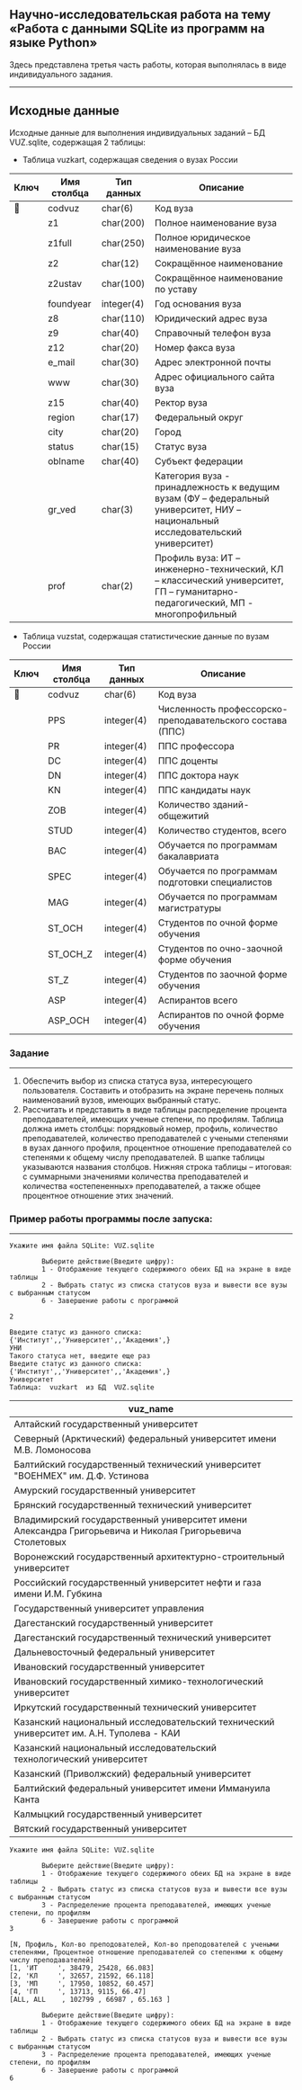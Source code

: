 ## Научно-исследовательская работа на тему «Работа с данными SQLite из программ на языке Python» 
Здесь представлена третья часть работы, которая выполнялась в виде индивидуального задания.

---
## Исходные данные
Исходные данные для выполнения индивидуальных заданий – БД VUZ.sqlite, содержащая 2 таблицы:   
* Таблица vuzkart, cодержащая сведения о вузах России

| Ключ | Имя столбца | Тип данных | Описание                                                                                                                             |
| ---- | ----------- | ---------- | ------------------------------------------------------------------------------------------------------------------------------------ |
| 🔑    | codvuz      | char(6)    | Код   вуза                                                                                                                           |
|      | z1          | char(200)  | Полное   наименование вуза                                                                                                           |
|      | z1full      | char(250)  | Полное   юридическое наименование вуза                                                                                               |
|      | z2          | char(12)   | Сокращённое   наименование                                                                                                           |
|      | z2ustav     | char(100)  | Сокращённое   наименование по   уставу                                                                                               |
|      | foundyear   | integer(4) | Год   основания вуза                                                                                                                 |
|      | z8          | char(110)  | Юридический   адрес вуза                                                                                                             |
|      | z9          | char(40)   | Справочный   телефон вуза                                                                                                            |
|      | z12         | char(20)   | Номер   факса вуза                                                                                                                   |
|      | e_mail      | char(30)   | Адрес   электронной почты                                                                                                            |
|      | www         | char(30)   | Адрес   официального сайта вуза                                                                                                      |
|      | z15         | char(40)   | Ректор   вуза                                                                                                                        |
|      | region      | char(17)   | Федеральный округ                                                                                                                    |
|      | city        | char(20)   | Город                                                                                                                                |
|      | status      | char(15)   | Статус вуза                                                                                                                          |
|      | oblname     | char(40)   | Субъект   федерации                                                                                                                  |
|      | gr_ved      | char(3)    | Категория   вуза - принадлежность к ведущим вузам (ФУ – федеральный университет, НИУ –   национальный исследовательский университет) |
|      | prof        | char(2)    | Профиль   вуза: ИТ – инженерно-технический, КЛ – классический университет, ГП –   гуманитарно-педагогический, МП - многопрофильный   |

* Таблица vuzstat, содержащая статистические данные по вузам России

| Ключ | Имя столбца | Тип данных | Описание                                                    |
| ---- | ----------- | ---------- | ----------------------------------------------------------- |
| 🔑    | codvuz      | char(6)    | Код   вуза                                                  |
|      | PPS         | integer(4) | Численность   профессорско-преподавательского состава (ППС) |
|      | PR          | integer(4) | ППС   профессора                                            |
|      | DC          | integer(4) | ППС   доценты                                               |
|      | DN          | integer(4) | ППС   доктора наук                                          |
|      | KN          | integer(4) | ППС   кандидаты наук                                        |
|      | ZOB         | integer(4) | Количество   зданий-общежитий                               |
|      | STUD        | integer(4) | Количество   студентов, всего                               |
|      | BAC         | integer(4) | Обучается   по программам бакалавриата                      |
|      | SPEC        | integer(4) | Обучается   по программам подготовки специалистов           |
|      | MAG         | integer(4) | Обучается   по программам магистратуры                      |
|      | ST_OCH      | integer(4) | Студентов   по очной форме обучения                         |
|      | ST_OCH_Z    | integer(4) | Студентов по очно-заочной   форме обучения                  |
|      | ST_Z        | integer(4) | Студентов по заочной   форме обучения                       |
|      | ASP         | integer(4) | Аспирантов всего                                            |
|      | ASP_OCH     | integer(4) | Аспирантов по очной   форме обучения                        |


### Задание
---
1. Обеспечить выбор из списка статуса вуза, интересующего пользователя. Составить и отобразить на экране перечень полных наименований вузов, имеющих выбранный статус.  
2. Рассчитать и представить в виде таблицы распределение процента преподавателей, имеющих ученые степени, по профилям. Таблица должна иметь столбцы: порядковый номер, профиль, количество преподавателей, количество преподавателей с учеными степенями в вузах данного профиля, процентное отношение преподавателей со степенями к общему числу преподавателей. В шапке таблицы указываются названия столбцов. Нижняя строка таблицы – итоговая: с суммарными значениями количества преподавателей и количества «остепененных» преподавателей, а также общее процентное отношение этих значений.

### Пример работы программы после запуска:
---
```
Укажите имя файла SQLite: VUZ.sqlite

        Выберите действие(Введите цифру):
        1 - Отображение текущего содержимого обеих БД на экране в виде таблицы
        2 - Выбрать статус из списка статусов вуза и вывести все вузы с выбранным статусом 
        6 - Завершение работы с программой 

2

Введите статус из данного списка: {'Институт',,'Университет',,'Академия',}
УНИ
Такого статуса нет, введите еще раз
Введите статус из данного списка: {'Институт',,'Университет',,'Академия',}
Университет
Таблица:  vuzkart  из БД  VUZ.sqlite

```
| vuz_name                                                                                    |
| -------------------------------------------------------------------------------------------------------------------------------- |
| Алтайский государственный университет                                                                                            |
| Северный (Арктический) федеральный университет имени М.В. Ломоносова                                                             |
| Балтийский государственный технический университет "ВОЕНМЕХ" им. Д.Ф. Устинова                                                   |
| Амурский государственный университет                                                                                             |
| Брянский государственный технический университет                                                                                 |
| Владимирский государственный университет имени Александра Григорьевича и Николая Григорьевича Столетовых                         |
| Воронежский государственный архитектурно-строительный университет                                                                |
| Российский государственный университет нефти и газа имени И.М. Губкина                                                           |
| Государственный университет управления                                                                                           |
| Дагестанский государственный университет                                                                                         |
| Дагестанский государственный технический университет                                                                             |
| Дальневосточный федеральный университет                                                                                          |
| Ивановский государственный университет                                                                                           |
| Ивановский государственный химико-технологический университет                                                                    |
| Иркутский государственный технический университет                                                                                |
| Казанский национальный исследовательский технический университет им. А.Н. Туполева - КАИ                                         |
| Казанский национальный исследовательский технологический университет                                                             |
| Казанский (Приволжский) федеральный университет                                                                                  |
| Балтийский федеральный университет имени Иммануила Канта                                                                         |
| Калмыцкий государственный университет                                                                                            |
| Вятский государственный университет                                                                                              |

~~~
Укажите имя файла SQLite: VUZ.sqlite

        Выберите действие(Введите цифру):
        1 - Отображение текущего содержимого обеих БД на экране в виде таблицы
        2 - Выбрать статус из списка статусов вуза и вывести все вузы с выбранным статусом
        3 - Распределение процента преподавателей, имеющих ученые степени, по профилям 
        6 - Завершение работы с программой 
3

[N, Профиль, Кол-во преподователей, Кол-во преподователей с учеными степенями, Процентное отношение преподавателей со степенями к общему числу преподавателей]
[1, 'ИТ     ', 38479, 25428, 66.083]
[2, 'КЛ     ', 32657, 21592, 66.118]
[3, 'МП     ', 17950, 10852, 60.457]
[4, 'ГП     ', 13713, 9115, 66.47]
[ALL, ALL    , 102799 , 66987 , 65.163 ]

        Выберите действие(Введите цифру):
        1 - Отображение текущего содержимого обеих БД на экране в виде таблицы
        2 - Выбрать статус из списка статусов вуза и вывести все вузы с выбранным статусом
        3 - Распределение процента преподавателей, имеющих ученые степени, по профилям 
        6 - Завершение работы с программой 
6
~~~